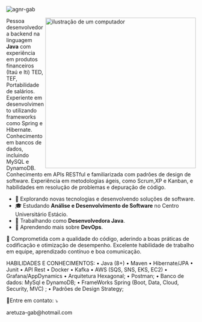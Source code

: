 <p align="left"> <img src="https://komarev.com/ghpvc/?username=agnr-gab&label=Profile%20views&color=0e75b6&style=flat" alt="agnr-gab" /> </p> 
<img src="https://raw.githubusercontent.com/MicaelliMedeiros/micaellimedeiros/master/image/computer-illustration.png" alt="ilustração de um computador" min-width="400px" max-width="400px" width="400px" align="right">

<p align="left"> 
  Pessoa desenvolvedora backend na linguagem <strong>Java</strong> com experiência em produtos financeiros (Itaú e Iti) TED, TEF, Portabilidade de salários. Experiente em desenvolvimento utilizando frameworks como Spring e Hibernate. Conhecimento em bancos de dados, incluindo MySQL e DynamoDB. Conhecimento em APIs RESTful e familiarizada com padrões de design de software. Experiência em metodologias ágeis, como Scrum,XP e Kanban, e habilidades em resolução de problemas e depuração de código.<br>

- 🤔 Explorando novas tecnologias e desenvolvendo soluções de software.
- 🎓 Estudando <strong>Análise e Desenvolvimento de Software</strong> no Centro Universitário Estácio.
- 💼 Trabalhando como <strong>Desenvolvedora Java</strong>.
- 🌱 Aprendendo mais sobre <strong>DevOps</strong>.

</p>

<p align="left">
  💼 Comprometida com a qualidade do código, aderindo a boas práticas de codificação e otimização de desempenho. Excelente habilidade de trabalho em equipe, aprendizado contínuo e boa comunicação.

HABILIDADES E CONHECIMENTOS:
• Java (8+)
• Maven
• Hibernate/JPA
• Junit
• API Rest
• Docker
• Kafka
• AWS (SQS, SNS, EKS, EC2)
• Grafana/AppDynamics
• Arquitetura Hexagonal;
• Postman;
• Banco de dados:
MySql e DynamoDB;
• FrameWorks
Spring (Boot, Data, Cloud, Security, MVC) ; • Padrões de Design
Strategy;
</p>

<p align="left">
  💌Entre em contato: ⤵️
</p>
 aretuza-gab@hotmail.com
 
